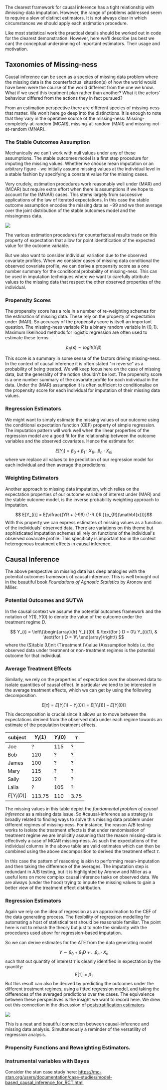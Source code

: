 The clearest framework for causal inference has a tight relationship with #missing-data imputation. However, the range of problems addressed seem to require a slew of distinct estimators. It is not always clear in which circumstances we should apply each estimation procedure.

Like most statistical work the practical details should be worked out in code for the clearest demonstration. However, here we'll describe (as best we can) the conceptual underpinning of important estimators. Their usage and motivation.

## Taxonomies of Missing-ness

Causal inference can be seen as a species of missing data problem where the missing data is the counterfactual situation(s) of how the world would have been were the course of the world different from the one we know. What if we used this treatment plan rather than another? What it the actors' behaviour differed from the actions they in fact pursued? 

From an estimation perspective there are different species of missing-ness that matter. We won't here go deep into the distinctions. It is enough to note that they vary in the operative  source of the missing-ness: Missing-completely-at-random (MCAR), missing-at-random (MAR) and missing-not-at-random (MNAR). 

### The Stable Outcomes Assumption 

Mechanically we can't work with null values under any of these assumptions. The stable outcomes model is a first step procedure for imputing the missing values. Whether we choose mean imputation or an arbitrary figure - we initially assume missing values at the individual level in a stable fashion by specifying a constant value for the missing cases. 

Very crudely, estimation procedures work reasonably well under (MAR) and (MCAR) but require extra effort when there is assumptions if we hope to account for the (MNAR) cases. This stems largely from successive applications of the law of iterated expectations. In this case the stable outcome assumption encodes the missing data as $-99$ and we then average over the joint distribution of the stable outcomes model and the missingness data.

![](Images/Expectations_MAR.jpg)

The various estimation procedures for counterfactual results trade on this property of expectation that allow for point identification of the expected value for the outcome variable.

But we also want to consider individual variation due to the observed covariate profiles. When we consider cases of missing data conditional the observed covariate profile, we can derive a propensity score as a one number summary for the conditional probability of missing-ness. This can be used in imputation techniques where we want to carefully attribute values to the missing data that respect the other observed properties of the individual. 

### Propensity Scores

The propensity score has a role in a number of re-weighting schemes for the estimation of missing data. These rely on the property of expectation under (MAR). So accuracy of the propensity score is itself an important question. The missing-ness variable $R$ is a binary random variable in $\{ 0, 1 \}$. Maximum likelihood methods for logistic regression are often used to estimate these terms.  

$$p_{R}(\mathbf{x}) \sim logit(X_{i} \beta )$$

This score is a summary in some sense of the factors driving missing-ness. In the context of causal inference it is often stated "in reverse" as a probability of being treated. We will keep focus here on the case of missing data, but the generality of the notion shouldn't be lost. The propensity score is a one number summary of the covariate profile for each individual in the data. Under the (MAR) assumption it is often sufficient to conditionalise on the propensity score for each individual for imputation of their missing data values. 

### Regression Estimators

We might want to simply estimate the missing values of our outcome using the conditional expectation function (CEF) property of simple regression. The imputation pattern will work well when the linear properties of the regression model are a good fit for the relationship between the outcome variables and the observed covariates. Hence the estimate for: 

$$E[Y_{i}] = \beta_{0} + \beta_{1}\cdot X_{1i} ... \beta_{n} \cdot X_{ni} $$
where we replace all values to be prediction of our regression model for each individual and then average the predictions. 
### Weighting Estimators

Another approach to missing data imputation, which relies on the expectation properties of our outcome variable of interest under (MAR) and the stable outcome model,  is the inverse probability weighting approach to imputation.

$$ E[Y_{i}] = E[\dfrac{(YR + (-99) (1-R ))R }{p_{R}(\mathbf{x})}]$$
With this property we can express estimates of missing values as a function of the individuals' observed data. There are variations on this theme but sophisticated imputation schemes all rely on functions of the individual's observed covariate profile. This specificity is important too in the context heterogenous treatment effects in causal inference.

## Causal Inference

The above perspective on missing data has deep analogies with the potential outcomes framework of causal inference. This is well brought out in the beautiful book *Foundations of Agnostic Statistics* by Aronow and Miller.  

### Potential Outcomes and  SUTVA

In the causal context we assume the potential outcomes framework and the notation of $Y(1), Y(0)$ to denote the value of the outcome under the treatment regime $D$. 

$$ Y_{i} =  
\left\{\begin{array}{lr}
        Y_{i}(0), & \text{for } D = 0\\
        Y_{i}(1), & \text{for } D = 1\\
        \end{array}\right\}
$$
where the (S)table (U)nit (T)reatment (V)alue (A)ssumption holds i.e. the observed data under treatment or non-treatment regimes is the potential outcome for that individual. 

### Average Treatment Effects

Similarly, we rely on the properties of expectation over the observed data to isolate quantities of causal effect. In particular we tend to be interested in the average treatment effects, which we can get by using the following decomposition. 

$$ E[\tau] = E[Y_{i}(1) - Y_{i}(0)] = E[Y_{i}(1)] - E[Y_{i}(0)] $$
This decomposition is crucial since it allows us to move between the expectations derived from the observed data under each regime towards an estimate of the population treatment effects. 

|subject|$Y_{i}(1)$|$Y_{i}(0)$|$\tau$|
|---|---|---|---|
|Joe|?|115|?|
|Bob|120|?|?|
|James|100|?|?|
|Mary|115|?|?|
|Sally|120|?|?|
|Laila|?|105|?|
|$E[Y_{i}(D)]$|113.75|110|3.75|

The missing values in this table depict the *fundamental problem of causal inference* as a missing data issue. So #causal-inference as a strategy is broadly related to finding ways to solve this missing data problem under different regimes of missing-ness. For instance, the reason A/B testing works to isolate the treatment effects is that under randomisation of treatment regime we are implicitly assuming that the reason missing-data is effectively a case of MCAR missing-ness. As such the expectations of the individual columns in the above table are valid estimates which can then be combined using the above decomposition to derived the treatment effect $\tau$. 

In this case the pattern of reasoning is akin to performing mean-imputation and then taking the difference of the averages. The imputation step is redundant in A/B testing, but it is highlighted by Aronow and Miller as a useful lens on more complex causal inference tasks on observed data. We are always (under the hood) trying to impute the missing values to gain a better view of the treatment effect distribution. 
### Regression Estimators

Again we rely on the idea of regression as an approximation to the CEF of the data generating process. The flexibility of regression modelling for automating a host of statistical test should be reasonable familiar. The point here is not to rehash the theory but just to note the similarity with the procedures used abovr for regression-based imputation. 

So we can derive estimates for the ATE from the data generating model 

$$ Y \sim \beta_0 + \beta_1 D + ... \beta_{n} \cdot X_{n} $$
such that out quantity of interest $\tau$  is cleanly identified in expectation by the quantity: 
$$ E[\tau] = \beta_{1}$$
But this result can also be derived by predicting the outcomes under the different treatment regimes, using a fitted regression model, and taking the differences of the averaged predictions over the cases. The equivalence between these perspectives is the insight we want to record here. We drew out this connection in the discussion of [poststratification estimators](https://nathanielf.github.io/oss/bambi/mr_p.html)

![](Images/predictions_imputation.jpg)

This is a neat and beautiful connection between causal-inference and missing data analysis. Simultaneously a reminder of the versatility of regression analysis. 

### Propensity Functions and Reweighting Estimators.




### Instrumental variables with Bayes

Consider the stan case study here: https://mc-stan.org/users/documentation/case-studies/model-based_causal_inference_for_RCT.html







